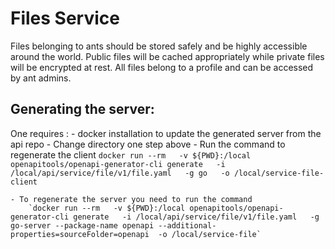 # Files Service

Files belonging to ants should be stored safely and be highly accessible around the world. Public files will be cached appropriately while private files will be encrypted at rest. All files belong to a profile and can be accessed by ant admins.

Generating the server:
----------------------
One requires :
    - docker installation to update the generated server from the api repo
    - Change directory one step above
    - Run the command to regenerate the client 
        `docker run --rm   -v ${PWD}:/local openapitools/openapi-generator-cli generate   -i /local/api/service/file/v1/file.yaml   -g go   -o /local/service-file-client`

    - To regenerate the server you need to run the command
        `docker run --rm   -v ${PWD}:/local openapitools/openapi-generator-cli generate   -i /local/api/service/file/v1/file.yaml   -g go-server --package-name openapi --additional-properties=sourceFolder=openapi  -o /local/service-file`
    